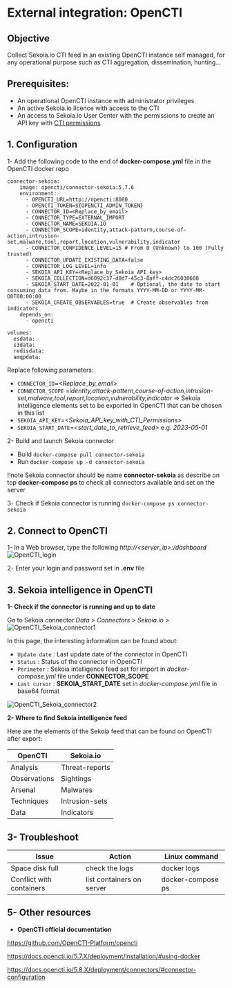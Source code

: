 # External integration: OpenCTI

## Objective

Collect Sekoia.io CTI feed in an existing OpenCTI instance self managed, for any operational purpose such as CTI aggregation, dissemination, hunting...

## Prerequisites:
- An operational OpenCTI instance with administrator privileges
- An active Sekoia.io licence with access to the CTI
- An access to Sekoia.io User Center with the permissions to create an API key with [CTI permissions](https://docs.sekoia.io/getting_started/Permissions/#cti-permissions)

## 1. Configuration

1- Add the following code to the end of **docker-compose.yml** file in the OpenCTI docker repo

````
connector-sekoia:
    image: opencti/connector-sekoia:5.7.6
    environment:
      - OPENCTI_URL=http://opencti:8080
      - OPENCTI_TOKEN=${OPENCTI_ADMIN_TOKEN}
      - CONNECTOR_ID=<Replace_by_email>
      - CONNECTOR_TYPE=EXTERNAL_IMPORT
      - CONNECTOR_NAME=SEKOIA.IO
      - CONNECTOR_SCOPE=identity,attack-pattern,course-of-action,intrusion-set,malware,tool,report,location,vulnerability,indicator
      - CONNECTOR_CONFIDENCE_LEVEL=15 # From 0 (Unknown) to 100 (Fully trusted)
      - CONNECTOR_UPDATE_EXISTING_DATA=false
      - CONNECTOR_LOG_LEVEL=info
      - SEKOIA_API_KEY=<Replace_by_Sekoia_API_key>
      - SEKOIA_COLLECTION=d6092c37-d8d7-45c3-8aff-c4dc26030608
      - SEKOIA_START_DATE=2022-01-01    # Optional, the date to start consuming data from. Maybe in the formats YYYY-MM-DD or YYYY-MM-DDT00:00:00
      - SEKOIA_CREATE_OBSERVABLES=true  # Create observables from indicators
    depends_on:
      - opencti

volumes:
  esdata:
  s3data:
  redisdata:
  amqpdata:
````

Replace following parameters:
- `CONNECTOR_ID`=_<Replace_by_email>_
- `CONNECTOR_SCOPE` =_identity,attack-pattern,course-of-action,intrusion-set,malware,tool,report,location,vulnerability,indicator_ => Sekoia intelligence elements set to be exported in OpenCTI that can be chosen in this list
- `SEKOIA_API_KEY`=_<Sekoia_API_key_with_CTI_Permissions>_
- `SEKOIA_START_DATE`=_<start_date_to_retrieve_feed>_ e.g. _2023-05-01_

2- Build and launch Sekoia connector
- Build    `docker-compose pull connector-sekoia`
- Run      `docker-compose up -d connector-sekoia`

!!note
   Sekoia connector should be name **connector-sekoia** as describe on top
   **docker-compose ps**   to check all connectors available and set on the server

3- Check if Sekoia connector is running
`docker-compose ps connector-sekoia`

## 2. Connect to OpenCTI

1-  In a Web browser, type the following	_http://<server_ip>:<port>/dashboard_
![OpenCTI_login](../OpenCTI_images/opencti-login.png)

2- Enter your login and password set in **.env** file

## 3. Sekoia intelligence in OpenCTI

**1- Check if the connector is running and up to date**

Go to Sekoia connector    _Data > Connectors > Sekoia.io >_
![OpenCTI_Sekoia_connector1](../OpenCTI_images/open-cti-connectors.png)

In this page, the interesting information can be found about:
- `Update date` :  Last update date of the connector in OpenCTI
- `Status` :	   Status of the connector in OpenCTI
- `Perimeter` :    Sekoia intelligence feed set for import in _docker-compose.yml_ file under **CONNECTOR_SCOPE**
- `Last cursor` :  **SEKOIA_START_DATE** set in _docker-compose.yml_ file in base64 format

![OpenCTI_Sekoia_connector2](../OpenCTI_images/opencti-sekoia.png)
    
**2- Where to find Sekoia intelligence feed**

Here are the elements of the Sekoia feed that can be found on OpenCTI after export:

|OpenCTI|Sekoia.io|
|--|--|
|Analysis|Threat-reports|
|Observations|Sightings|
|Arsenal|Malwares|
|Techniques|Intrusion-sets|
|Data|Indicators|


## 3- Troubleshoot
|Issue|Action|Linux command|
|--|--|--|
|Space disk full|check the logs|docker logs <container-id>|
|Conflict with containers|list containers on server|docker-compose ps|

## 5- Other resources
- **OpenCTI official documentation**
  
https://github.com/OpenCTI-Platform/opencti

https://docs.opencti.io/5.7.X/deployment/installation/#using-docker

https://docs.opencti.io/5.8.X/deployment/connectors/#connector-configuration
